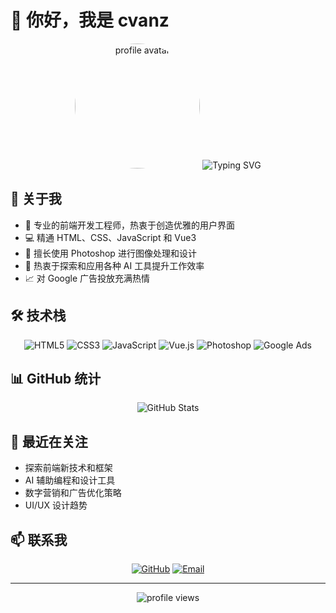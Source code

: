 # 👋 你好，我是 cvanz

<div align="center">
  <img src="https://avatars.githubusercontent.com/youtwoothertwoo" width="200" height="200" alt="profile avatar" style="border-radius: 50%;" />
  
  <img src="https://readme-typing-svg.demolab.com?font=Fira+Code&pause=1000&color=2C96F7&center=true&vCenter=true&width=435&lines=前端开发工程师;UI%2FUX+设计爱好者;AI+工具探索者" alt="Typing SVG" />
</div>

## 🚀 关于我

- 🎨 专业的前端开发工程师，热衷于创造优雅的用户界面
- 💻 精通 HTML、CSS、JavaScript 和 Vue3
- 🎯 擅长使用 Photoshop 进行图像处理和设计
- 🤖 热衷于探索和应用各种 AI 工具提升工作效率
- 📈 对 Google 广告投放充满热情

## 🛠️ 技术栈

<div align="center">

![HTML5](https://img.shields.io/badge/-HTML5-E34F26?style=flat-square&logo=html5&logoColor=white)
![CSS3](https://img.shields.io/badge/-CSS3-1572B6?style=flat-square&logo=css3)
![JavaScript](https://img.shields.io/badge/-JavaScript-F7DF1E?style=flat-square&logo=javascript&logoColor=black)
![Vue.js](https://img.shields.io/badge/-Vue.js-4FC08D?style=flat-square&logo=vue.js&logoColor=white)
![Photoshop](https://img.shields.io/badge/-Photoshop-31A8FF?style=flat-square&logo=adobe-photoshop&logoColor=white)
![Google Ads](https://img.shields.io/badge/-Google%20Ads-4285F4?style=flat-square&logo=google-ads&logoColor=white)

</div>

## 📊 GitHub 统计

<div align="center">
  <img src="https://github-readme-stats.vercel.app/api?username=youtwoothertwoo&show_icons=true&theme=tokyonight" alt="GitHub Stats" />
</div>

## 🎯 最近在关注

- 探索前端新技术和框架
- AI 辅助编程和设计工具
- 数字营销和广告优化策略
- UI/UX 设计趋势

## 📫 联系我

<div align="center">

[![GitHub](https://img.shields.io/badge/-GitHub-181717?style=flat-square&logo=github)](https://github.com/youtwoothertwoo/youtwoothertwoo)
[![Email](https://img.shields.io/badge/-Email-D14836?style=flat-square&logo=gmail&logoColor=white)](mailto:2422545779Q@qq.com)

</div>

---

<div align="center">
  <img src="https://komarev.com/ghpvc/?username=youtwoothertwoo&color=blue&style=flat-square" alt="profile views" />
</div> 
